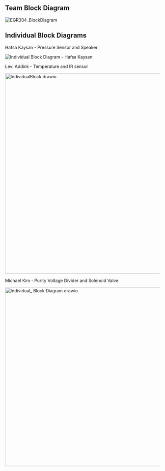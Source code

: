 Team Block Diagram
---
![EGR304_BlockDiagram](https://github.com/user-attachments/assets/670a326f-5530-4035-aef1-9d47d9abfe00)

## Individual Block Diagrams
Hafsa Kaysan - Pressure Sensor and Speaker
   
![Individual Block Diagram - Hafsa Kaysan](https://github.com/user-attachments/assets/68446eef-9c85-439c-91f2-38c06625a7d2)


Levi Addink - Temperature and IR sensor

<img width="701" height="651" alt="IndividualBlock drawio" src="https://github.com/user-attachments/assets/8f004741-7c10-4343-b5d9-9b3fabe04650" />



Michael Kim - Purity Voltage Divider and Solenoid Valve

<img width="826" height="581" alt="Individual_ Block Diagram drawio" src="https://github.com/user-attachments/assets/2e4ea78b-fdfd-4a78-a9e8-f738fe43839a" />

